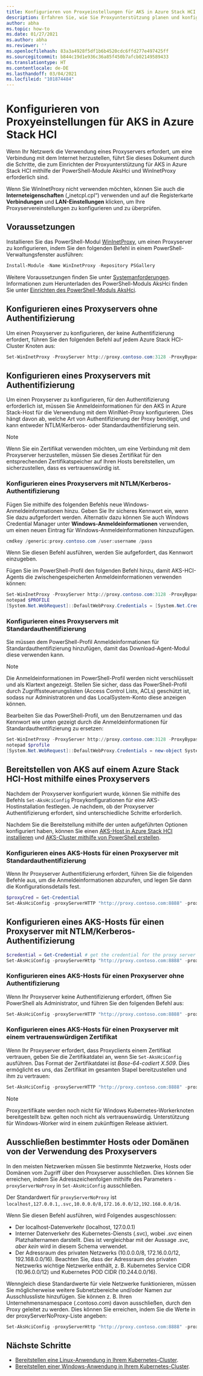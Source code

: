 ```yaml
---
title: Konfigurieren von Proxyeinstellungen für AKS in Azure Stack HCI
description: Erfahren Sie, wie Sie Proxyunterstützung planen und konfigurieren, um eine Verbindung mit dem Internet herzustellen.
author: abha
ms.topic: how-to
ms.date: 01/27/2021
ms.author: abha
ms.reviewer: ''
ms.openlocfilehash: 83a3a4928f5df1b6b4520cdc6ffd277e497425ff
ms.sourcegitcommit: b844c19d1e936c36a85f450b7afcb02149589433
ms.translationtype: HT
ms.contentlocale: de-DE
ms.lasthandoff: 03/04/2021
ms.locfileid: "101874484"
---
```

# <a name="configure-proxy-settings-on-aks-on-azure-stack-hci"></a>Konfigurieren von Proxyeinstellungen für AKS in Azure Stack HCI

Wenn Ihr Netzwerk die Verwendung eines Proxyservers erfordert, um eine Verbindung mit dem Internet herzustellen, führt Sie dieses Dokument durch die Schritte, die zum Einrichten der Proxyunterstützung für AKS in Azure Stack HCI mithilfe der PowerShell-Module AksHci und WinInetProxy erforderlich sind. 

Wenn Sie WinInetProxy nicht verwenden möchten, können Sie auch die **Interneteigenschaften** („inetcpl.cpl“) verwenden und auf die Registerkarte **Verbindungen** und **LAN-Einstellungen** klicken, um Ihre Proxyservereinstellungen zu konfigurieren und zu überprüfen.


## <a name="before-you-begin"></a>Voraussetzungen

Installieren Sie das PowerShell-Modul [WinInetProxy](https://www.powershellgallery.com/packages/WinInetProxy/0.1.0), um einen Proxyserver zu konfigurieren, indem Sie den folgenden Befehl in einem PowerShell-Verwaltungsfenster ausführen:

```Powershell
Install-Module -Name WinInetProxy -Repository PSGallery
```

Weitere Voraussetzungen finden Sie unter [Systemanforderungen](./system-requirements.md). Informationen zum Herunterladen des PowerShell-Moduls AksHci finden Sie unter [Einrichten des PowerShell-Moduls AksHci](./setup-powershell.md).

## <a name="configure-a-proxy-server-without-authentication"></a>Konfigurieren eines Proxyservers ohne Authentifizierung

Um einen Proxyserver zu konfigurieren, der keine Authentifizierung erfordert, führen Sie den folgenden Befehl auf jedem Azure Stack HCI-Cluster Knoten aus:

```powershell
Set-WinInetProxy -ProxyServer http://proxy.contoso.com:3128 -ProxyBypass "local"
```

## <a name="configure-a-proxy-server-with-authentication"></a>Konfigurieren eines Proxyservers mit Authentifizierung

Um einen Proxyserver zu konfigurieren, für den Authentifizierung erforderlich ist, müssen Sie Anmeldeinformationen für den AKS in Azure Stack-Host für die Verwendung mit dem WinINet-Proxy konfigurieren. Dies hängt davon ab, welche Art von Authentifizierung der Proxy benötigt, und kann entweder NTLM/Kerberos- oder Standardauthentifizierung sein.

> [!NOTE]
> Wenn Sie ein Zertifikat verwenden möchten, um eine Verbindung mit dem Proxyserver herzustellen, müssen Sie dieses Zertifikat für den entsprechenden Zertifikatspeicher auf Ihren Hosts bereitstellen, um sicherzustellen, dass es vertrauenswürdig ist.

### <a name="configure-a-proxy-server-with-ntlmkerberos-authentication"></a>Konfigurieren eines Proxyservers mit NTLM/Kerberos-Authentifizierung

Fügen Sie mithilfe des folgenden Befehls neue Windows-Anmeldeinformationen hinzu. Geben Sie Ihr sicheres Kennwort ein, wenn Sie dazu aufgefordert werden. Alternativ dazu können Sie auch Windows Credential Manager unter **Windows-Anmeldeinformationen** verwenden, um einen neuen Eintrag für Windows-Anmeldeinformationen hinzuzufügen. 

```powershell
cmdkey /generic:proxy.contoso.com /user:username /pass
```
Wenn Sie diesen Befehl ausführen, werden Sie aufgefordert, das Kennwort einzugeben.

Fügen Sie im PowerShell-Profil den folgenden Befehl hinzu, damit AKS-HCI-Agents die zwischengespeicherten Anmeldeinformationen verwenden können:

```powershell
Set-WinInetProxy -ProxyServer http://proxy.contoso.com:3128 -ProxyBypass "local"
notepad $PROFILE
[System.Net.WebRequest]::DefaultWebProxy.Credentials = [System.Net.CredentialCache]::DefaultCredentials
```  

### <a name="configure-a-proxy-server-with-basic-authentication"></a>Konfigurieren eines Proxyservers mit Standardauthentifizierung

Sie müssen dem PowerShell-Profil Anmeldeinformationen für Standardauthentifizierung hinzufügen, damit das Download-Agent-Modul diese verwenden kann. 

> [!NOTE]
> Die Anmeldeinformationen im PowerShell-Profil werden nicht verschlüsselt und als Klartext angezeigt. Stellen Sie sicher, dass das PowerShell-Profil durch Zugriffssteuerungslisten (Access Control Lists, ACLs) geschützt ist, sodass nur Administratoren und das LocalSystem-Konto diese anzeigen können.

Bearbeiten Sie das PowerShell-Profil, um den Benutzernamen und das Kennwort wie unten gezeigt durch die Anmeldeinformationen für Standardauthentifizierung zu ersetzen:

```powershell
Set-WinInetProxy -ProxyServer http://proxy.contoso.com:3128 -ProxyBypass "local"
notepad $profile
[System.Net.WebRequest]::DefaultWebProxy.Credentials = new-object System.Net.NetworkCredential("username", "password")
```

## <a name="deploy-aks-on-azure-stack-hci-host-using-a-proxy-server"></a>Bereitstellen von AKS auf einem Azure Stack HCI-Host mithilfe eines Proxyservers

Nachdem der Proxyserver konfiguriert wurde, können Sie mithilfe des Befehls `Set-AksHciConfig` Proxykonfigurationen für eine AKS-Hostinstallation festlegen. Je nachdem, ob der Proxyserver Authentifizierung erfordert, sind unterschiedliche Schritte erforderlich.

Nachdem Sie die Bereitstellung mithilfe der unten aufgeführten Optionen konfiguriert haben, können Sie einen [AKS-Host in Azure Stack HCI installieren](./setup-powershell.md) und [AKS-Cluster mithilfe von PowerShell erstellen](./create-kubernetes-cluster-powershell.md).

### <a name="configure-an-aks-host-for-a-proxy-server-with-basic-authentication"></a>Konfigurieren eines AKS-Hosts für einen Proxyserver mit Standardauthentifizierung  

Wenn Ihr Proxyserver Authentifizierung erfordert, führen Sie die folgenden Befehle aus, um die Anmeldeinformationen abzurufen, und legen Sie dann die Konfigurationsdetails fest.

```powershell
$proxyCred = Get-Credential
Set-AksHciConfig -proxyServerHTTP "http://proxy.contoso.com:8888" -proxyServerHTTPS "http://proxy.contoso.com:8888" -proxyServerCredential $ProxyCred
```

## <a name="configure-an-aks-host-for-a-proxy-server-with-ntlmkerberos-authentication"></a>Konfigurieren eines AKS-Hosts für einen Proxyserver mit NTLM/Kerberos-Authentifizierung

```powershell
$credential = Get-Credential # get the credential for the proxy server
Set-AksHciConfig -proxyServerHttp "http://proxy.contoso.com:8888" -proxyServerHttps "http://proxy.contoso.com:8888" -proxyServerCredential $credential
```

### <a name="configure-an-aks-host-for-a-proxy-server-without-authentication"></a>Konfigurieren eines AKS-Hosts für einen Proxyserver ohne Authentifizierung  

Wenn Ihr Proxyserver keine Authentifizierung erfordert, öffnen Sie PowerShell als Administrator, und führen Sie den folgenden Befehl aus:

```powershell
Set-AksHciConfig -proxyServerHTTP "http://proxy.contoso.com:8888" -proxyServerHTTPS "http://proxy.contoso.com:8888"
```

### <a name="configure-an-aks-host-for-a-proxy-server-with-a-trusted-certificate"></a>Konfigurieren eines AKS-Hosts für einen Proxyserver mit einem vertrauenswürdigen Zertifikat

Wenn Ihr Proxyserver erfordert, dass Proxyclients einem Zertifikat vertrauen, geben Sie die Zertifikatdatei an, wenn Sie `Set-AksHciConfig` ausführen. Das Format der Zertifikatdatei ist *Base-64-codiert X.509*. Dies ermöglicht es uns, das Zertifikat im gesamten Stapel bereitzustellen und ihm zu vertrauen:

```powershell
Set-AksHciConfig -proxyServerHTTP "http://proxy.contoso.com:8888" -proxyServerHTTPS "http://proxy.contoso.com:8888" -proxyServerCertFile "C:\proxycertificate.crt"
```

> [!NOTE]
> Proxyzertifikate werden noch nicht für Windows Kubernetes-Workerknoten bereitgestellt bzw. gelten noch nicht als vertrauenswürdig. Unterstützung für Windows-Worker wird in einem zukünftigen Release aktiviert.


## <a name="exclude-specific-hosts-or-domains-from-using-the-proxy-server"></a>Ausschließen bestimmter Hosts oder Domänen von der Verwendung des Proxyservers

In den meisten Netzwerken müssen Sie bestimmte Netzwerke, Hosts oder Domänen vom Zugriff über den Proxyserver ausschließen. Dies können Sie erreichen, indem Sie Adresszeichenfolgen mithilfe des Parameters `-proxyServerNoProxy` in `Set-AksHciConfig` ausschließen.

Der Standardwert für `proxyServerNoProxy` ist `localhost,127.0.0.1,.svc,10.0.0.0/8,172.16.0.0/12,192.168.0.0/16`.

Wenn Sie diesen Befehl ausführen, wird Folgendes ausgeschlossen:

- Der localhost-Datenverkehr (localhost, 127.0.0.1)
- Interner Datenverkehr des Kubernetes-Diensts (.svc), wobei _.svc_ einen Platzhalternamen darstellt. Dies ist vergleichbar mit der Aussage *.svc, aber kein* wird in diesem Schema verwendet.
- Der Adressraum des privaten Netzwerks (10.0.0.0/8, 172.16.0.0/12, 192.168.0.0/16). Beachten Sie, dass der Adressraum des privaten Netzwerks wichtige Netzwerke enthält, z. B. Kubernetes Service CIDR (10.96.0.0/12) und Kubernetes POD CIDR (10.244.0.0/16).

Wenngleich diese Standardwerte für viele Netzwerke funktionieren, müssen Sie möglicherweise weitere Subnetzbereiche und/oder Namen zur Ausschlussliste hinzufügen. Sie können z. B. Ihren Unternehmensnamespace (.contoso.com) davon ausschließen, durch den Proxy geleitet zu werden. Dies können Sie erreichen, indem Sie die Werte in der proxyServerNoProxy-Liste angeben:

```powershell
Set-AksHciConfig -proxyServerHttp "http://proxy.contoso.com:8888" -proxyServerHttps "http://proxy.contoso.com:8888" -proxyServerNoProxy "localhost,127.0.0.1,.svc,10.0.0.0/8,172.16.0.0/12,192.168.0.0/16,.contoso.com"
```

## <a name="next-steps"></a>Nächste Schritte

- [Bereitstellen eine Linux-Anwendung in Ihrem Kubernetes-Cluster](./deploy-linux-application.md).
- [Bereitstellen einer Windows-Anwendung in Ihrem Kubernetes-Cluster](./deploy-windows-application.md).

